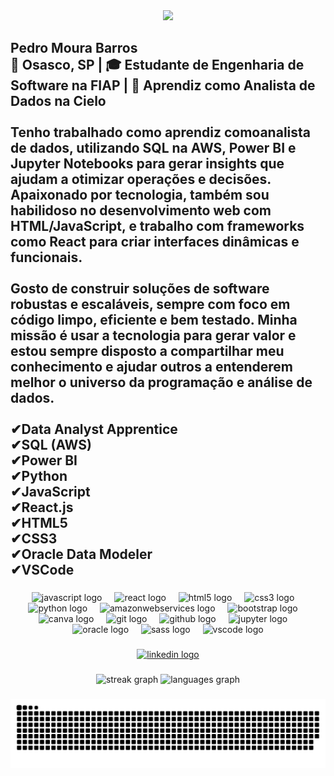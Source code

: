 <div align="center">
  <img height="460" src="https://i.pinimg.com/originals/2b/ad/fa/2badfaa932f37114daa074a85a75a847.gif"  />
</div>

###

<h2 align="left">Pedro Moura Barros<br>📍 Osasco, SP | 🎓 Estudante de Engenharia de Software na FIAP | 💼 Aprendiz como Analista de Dados na Cielo<br><br>Tenho trabalhado como aprendiz comoanalista de dados, utilizando SQL na AWS, Power BI e Jupyter Notebooks para gerar insights que ajudam a otimizar operações e decisões. Apaixonado por tecnologia, também sou habilidoso no desenvolvimento web com HTML/JavaScript, e trabalho com frameworks como React para criar interfaces dinâmicas e funcionais.<br><br>Gosto de construir soluções de software robustas e escaláveis, sempre com foco em código limpo, eficiente e bem testado. Minha missão é usar a tecnologia para gerar valor e estou sempre disposto a compartilhar meu conhecimento e ajudar outros a entenderem melhor o universo da programação e análise de dados.<br><br>✔Data Analyst Apprentice<br>✔SQL (AWS)<br>✔Power BI<br>✔Python<br>✔JavaScript<br>✔React.js<br>✔HTML5<br>✔CSS3<br>✔Oracle Data Modeler<br>✔VSCode</h2>

###

<div align="center">
  <img src="https://cdn.jsdelivr.net/gh/devicons/devicon/icons/javascript/javascript-original.svg" height="30" alt="javascript logo"  />
  <img width="12" />
  <img src="https://cdn.jsdelivr.net/gh/devicons/devicon/icons/react/react-original-wordmark.svg" height="30" alt="react logo"  />
  <img width="12" />
  <img src="https://cdn.jsdelivr.net/gh/devicons/devicon/icons/html5/html5-original.svg" height="30" alt="html5 logo"  />
  <img width="12" />
  <img src="https://cdn.jsdelivr.net/gh/devicons/devicon/icons/css3/css3-original.svg" height="30" alt="css3 logo"  />
  <img width="12" />
  <img src="https://cdn.jsdelivr.net/gh/devicons/devicon/icons/python/python-original.svg" height="30" alt="python logo"  />
  <img width="12" />
  <img src="https://skillicons.dev/icons?i=aws" height="30" alt="amazonwebservices logo"  />
  <img width="12" />
  <img src="https://cdn.jsdelivr.net/gh/devicons/devicon/icons/bootstrap/bootstrap-original.svg" height="30" alt="bootstrap logo"  />
  <img width="12" />
  <img src="https://cdn.jsdelivr.net/gh/devicons/devicon/icons/canva/canva-original.svg" height="30" alt="canva logo"  />
  <img width="12" />
  <img src="https://cdn.jsdelivr.net/gh/devicons/devicon/icons/git/git-original.svg" height="30" alt="git logo"  />
  <img width="12" />
  <img src="https://skillicons.dev/icons?i=github" height="30" alt="github logo"  />
  <img width="12" />
  <img src="https://cdn.jsdelivr.net/gh/devicons/devicon/icons/jupyter/jupyter-original.svg" height="30" alt="jupyter logo"  />
  <img width="12" />
  <img src="https://cdn.jsdelivr.net/gh/devicons/devicon/icons/oracle/oracle-original.svg" height="30" alt="oracle logo"  />
  <img width="12" />
  <img src="https://cdn.jsdelivr.net/gh/devicons/devicon/icons/sass/sass-original.svg" height="30" alt="sass logo"  />
  <img width="12" />
  <img src="https://cdn.jsdelivr.net/gh/devicons/devicon/icons/vscode/vscode-original.svg" height="30" alt="vscode logo"  />
</div>

###

<div align="center">
  <a href="https://www.linkedin.com/in/pedro-moura-barros-931a21267/" target="_blank">
    <img src="https://img.shields.io/static/v1?message=LinkedIn&logo=linkedin&label=&color=0077B5&logoColor=white&labelColor=&style=flat" height="36" alt="linkedin logo"  />
  </a>
</div>

###

<div align="center">
  <img src="https://streak-stats.demolab.com?user=pedromourabarros&locale=pt-br&mode=daily&theme=radical&hide_border=false&border_radius=5" height="150" alt="streak graph"  />
  <img src="https://github-readme-stats.vercel.app/api/top-langs?username=pedromourabarros&locale=pt-br&hide_title=false&layout=compact&card_width=320&langs_count=5&theme=radical&hide_border=false" height="150" alt="languages graph"  />
</div>

###

<picture align="center">
  <source media="(prefers-color-scheme: dark)" srcset="https://raw.githubusercontent.com/mari4souza/mari4souza/output/github-contribution-grid-snake-dark.svg">
  <source media="(prefers-color-scheme: light)" srcset="https://raw.githubusercontent.com/mari4souza/mari4souza/output/github-contribution-grid-snake-dark.svg">
  <img align="center" alt="github contribution grid snake animation" src="https://raw.githubusercontent.com/mari4souza/mari4souza/output/github-contribution-grid-snake.svg">
</picture>
